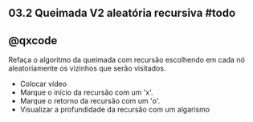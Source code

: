 ## 03.2 Queimada V2  aleatória recursiva        #todo
## @qxcode

Refaça o algoritmo da queimada com recursão escolhendo em cada nó aleatoriamente os vizinhos que serão visitados.

- Colocar vídeo
- Marque o início da recursão com um 'x'.
- Marque o retorno da recursão com um 'o'.
- Visualizar a profundidade da recursão com um algarismo

